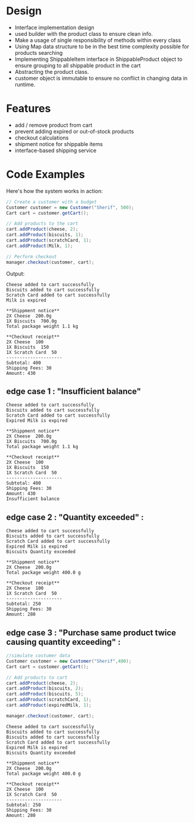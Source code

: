 # Design 
- Interface implementation design
- used builder with the product class to ensure clean info.
- Make a usage of single responsibility of methods within every class
- Using Map data structure to be in the best time complexity possible for products searching 
- Implementing ShippableItem interface in ShippableProduct object to ensure grouping to all shippable product in the cart
- Abstracting the product class.
- customer object is immutable to ensure no conflict in changing data in runtime.

# Features
- add / remove product from cart
- prevent adding expired or out-of-stock products 
- checkout calculations 
- shipment notice for shippable items 
- interface-based shipping service

# Code Examples

Here's how the system works in action:

```java
// Create a customer with a budget
Customer customer = new Customer("Sherif", 500);
Cart cart = customer.getCart();

// Add products to the cart
cart.addProduct(cheese, 2);        
cart.addProduct(biscuits, 1);      
cart.addProduct(scratchCard, 1);    
cart.addProduct(Milk, 1);    

// Perform checkout
manager.checkout(customer, cart);
```
Output: 

```text
Cheese added to cart successfully
Biscuits added to cart successfully
Scratch Card added to cart successfully
Milk is expired

**Shippment notice**
2X Cheese  200.0g
1X Biscuits  700.0g
Total package weight 1.1 kg

**Checkout receipt**
2X Cheese  100
1X Biscuits  150
1X Scratch Card  50
---------------------
Subtotal: 400
Shipping Fees: 30
Amount: 430

```
## edge case 1 : "Insufficient balance"

```text
Cheese added to cart successfully
Biscuits added to cart successfully
Scratch Card added to cart successfully
Expired Milk is expired

**Shippment notice**
2X Cheese  200.0g
1X Biscuits  700.0g
Total package weight 1.1 kg

**Checkout receipt**
2X Cheese  100
1X Biscuits  150
1X Scratch Card  50
---------------------
Subtotal: 400
Shipping Fees: 30
Amount: 430
Insufficient balance
```

## edge case 2 : "Quantity exceeded" :

```text
Cheese added to cart successfully
Biscuits added to cart successfully
Scratch Card added to cart successfully
Expired Milk is expired
Biscuits Quantity exceeded

**Shippment notice**
2X Cheese  200.0g
Total package weight 400.0 g

**Checkout receipt**
2X Cheese  100
1X Scratch Card  50
---------------------
Subtotal: 250
Shipping Fees: 30
Amount: 280
```
## edge case 3 : "Purchase same product twice causing quantity exceeding" : 
```java
//simulate costumer data
Customer customer = new Customer("Sherif",400);
Cart cart = customer.getCart();

// Add products to cart
cart.addProduct(cheese, 2);
cart.addProduct(biscuits, 2);
cart.addProduct(biscuits, 5);
cart.addProduct(scratchCard, 1);
cart.addProduct(expiredMilk, 1);

manager.checkout(customer, cart);
```

```text
Cheese added to cart successfully
Biscuits added to cart successfully
Biscuits added to cart successfully
Scratch Card added to cart successfully
Expired Milk is expired
Biscuits Quantity exceeded

**Shippment notice**
2X Cheese  200.0g
Total package weight 400.0 g

**Checkout receipt**
2X Cheese  100
1X Scratch Card  50
---------------------
Subtotal: 250
Shipping Fees: 30
Amount: 280
```

